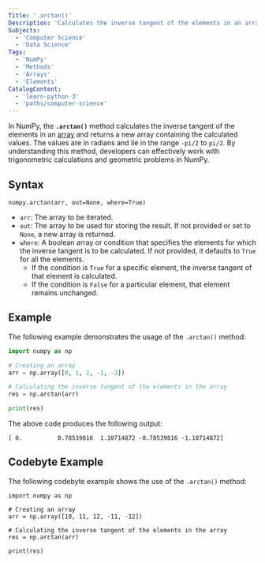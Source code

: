 ```yaml
---
Title: '.arctan()'
Description: 'Calculates the inverse tangent of the elements in an array.'
Subjects:
  - 'Computer Science'
  - 'Data Science'
Tags:
  - 'NumPy'
  - 'Methods'
  - 'Arrays'
  - 'Elements'
CatalogContent:
  - 'learn-python-3'
  - 'paths/computer-science'
---
```


In NumPy, the **`.arctan()`** method calculates the inverse tangent of the elements in an [array](https://www.codecademy.com/resources/docs/numpy/ndarray) and returns a new array containing the calculated values. The values are in radians and lie in the range `-pi/2` to `pi/2`. By understanding this method, developers can effectively work with trigonometric calculations and geometric problems in NumPy.

## Syntax

```pseudo
numpy.arctan(arr, out=None, where=True)
```

- `arr`: The array to be iterated.
- `out`: The array to be used for storing the result. If not provided or set to `None`, a new array is returned.
- `where`: A boolean array or condition that specifies the elements for which the inverse tangent is to be calculated. If not provided, it defaults to `True` for all the elements.
  - If the condition is `True` for a specific element, the inverse tangent of that element is calculated.
  - If the condition is `False` for a particular element, that element remains unchanged.

## Example

The following example demonstrates the usage of the `.arctan()` method:

```py
import numpy as np

# Creating an array
arr = np.array([0, 1, 2, -1, -2])

# Calculating the inverse tangent of the elements in the array
res = np.arctan(arr)

print(res)
```

The above code produces the following output:

```shell
[ 0.          0.78539816  1.10714872 -0.78539816 -1.10714872]
```

## Codebyte Example

The following codebyte example shows the use of the `.arctan()` method:

```codebyte/python
import numpy as np

# Creating an array
arr = np.array([10, 11, 12, -11, -12])

# Calculating the inverse tangent of the elements in the array
res = np.arctan(arr)

print(res)
```

